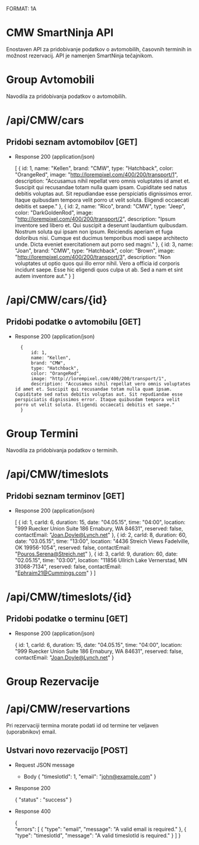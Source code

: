 FORMAT: 1A

# CMW SmartNinja API
Enostaven API za pridobivanje podatkov o avtomobilih, časovnih terminih in možnost rezervacij. API je namenjen SmartNinja tečajnikom.

# Group Avtomobili

Navodila za pridobivanja podatkov o avtomobilih.

# /api/CMW/cars

## Pridobi seznam avtomobilov [GET] 

+ Response 200 (application/json)

    [
		{
			id: 1,
			name: "Kellen",
			brand: "CMW",
			type: "Hatchback",
			color: "OrangeRed",
			image: "http://lorempixel.com/400/200/transport/1",
			description: "Accusamus nihil repellat vero omnis voluptates id amet et. Suscipit qui recusandae totam nulla quam ipsam. Cupiditate sed natus debitis voluptas aut. Sit repudiandae esse perspiciatis dignissimos error. Itaque quibusdam tempora velit porro ut velit soluta. Eligendi occaecati debitis et saepe."
		},
		{
			id: 2,
			name: "Rico",
			brand: "CMW",
			type: "Jeep",
			color: "DarkGoldenRod",
			image: "http://lorempixel.com/400/200/transport/2",
			description: "Ipsum inventore sed libero et. Qui suscipit a deserunt laudantium quibusdam. Nostrum soluta qui ipsam non ipsum. Reiciendis aperiam et fuga doloribus nisi. Cumque est ducimus temporibus modi saepe architecto unde. Dicta eveniet exercitationem aut porro sed magni."
		},
		{
			id: 3,
			name: "Joan",
			brand: "CMW",
			type: "Hatchback",
			color: "Brown",
			image: "http://lorempixel.com/400/200/transport/3",
			description: "Non voluptates ut optio quos qui illo error nihil. Vero a officia id corporis incidunt saepe. Esse hic eligendi quos culpa ut ab. Sed a nam et sint autem inventore aut."
		}
	]
        
# /api/CMW/cars/{id}

## Pridobi podatke o avtomobilu [GET] 

+ Response 200 (application/json)

		{
			id: 1,
			name: "Kellen",
			brand: "CMW",
			type: "Hatchback",
			color: "OrangeRed",
			image: "http://lorempixel.com/400/200/transport/1",
			description: "Accusamus nihil repellat vero omnis voluptates id amet et. Suscipit qui recusandae totam nulla quam ipsam. Cupiditate sed natus debitis voluptas aut. Sit repudiandae esse perspiciatis dignissimos error. Itaque quibusdam tempora velit porro ut velit soluta. Eligendi occaecati debitis et saepe."
		}

# Group Termini

Navodila za pridobivanja podatkov o terminih.

# /api/CMW/timeslots

## Pridobi seznam terminov [GET] 

+ Response 200 (application/json)

	[
		{
			id: 1,
			carId: 6,
			duration: 15,
			date: "04.05.15",
			time: "04:00",
			location: "999 Ruecker Union Suite 186 Ernabury, WA 84631",
			reserved: false,
			contactEmail: "Joan.Doyle@Lynch.net"
		},
		{
			id: 2,
			carId: 8,
			duration: 60,
			date: "03.05.15",
			time: "13:00",
			location: "4436 Streich Views Fadelville, OK 19956-1054",
			reserved: false,
			contactEmail: "Pouros.Serena@Streich.net"
		},
		{
			id: 3,
			carId: 9,
			duration: 60,
			date: "02.05.15",
			time: "03:00",
			location: "11856 Ullrich Lake Vernerstad, MN 31068-7134",
			reserved: false,
			contactEmail: "Ephraim21@Cummings.com"
		}
	]

# /api/CMW/timeslots/{id}


## Pridobi podatke o terminu [GET] 

+ Response 200 (application/json)
	
	{
		id: 1,
		carId: 6,
		duration: 15,
		date: "04.05.15",
		time: "04:00",
		location: "999 Ruecker Union Suite 186 Ernabury, WA 84631",
		reserved: false,
		contactEmail: "Joan.Doyle@Lynch.net"
	}

# Group Rezervacije
# /api/CMW/reservartions

Pri rezervaciji termina morate podati id od termine ter veljaven (uporabnikov) email.

## Ustvari novo rezervacijo [POST] 


+ Request JSON message

	+ Body
	{
		"timeslotId": 1,
		"email": "john@example.com"
	}

+ Response 200

	{
		"status" : "success"
	}

+ Response 400
	
	{	
    	"errors": 
	    [
	        {
	            "type": "email",
	            "message": "A valid email is required."
	        },
	        {
	            "type": "timeslotId",
	            "message": "A valid timeslotId is required."
	        }
	    ]
}